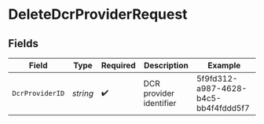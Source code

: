 # DeleteDcrProviderRequest


## Fields

| Field                                | Type                                 | Required                             | Description                          | Example                              |
| ------------------------------------ | ------------------------------------ | ------------------------------------ | ------------------------------------ | ------------------------------------ |
| `DcrProviderID`                      | *string*                             | :heavy_check_mark:                   | DCR provider identifier              | 5f9fd312-a987-4628-b4c5-bb4f4fddd5f7 |